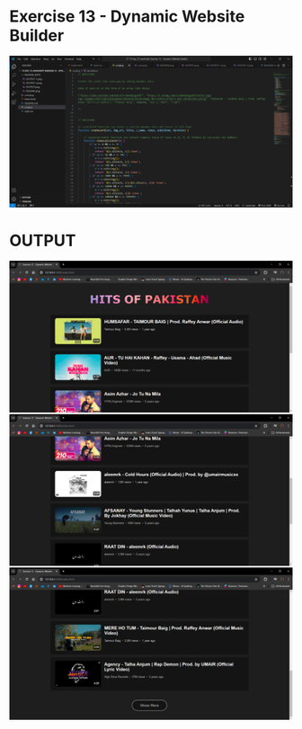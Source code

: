 # Exercise 13 - Dynamic Website Builder

![Alt text](README_IMGS/README.png)

# OUTPUT

![Alt text](README_IMGS/OUTPUT.png)
![Alt text](README_IMGS/OUTPUT-1.png)
![Alt text](README_IMGS/OUTPUT-2.png)